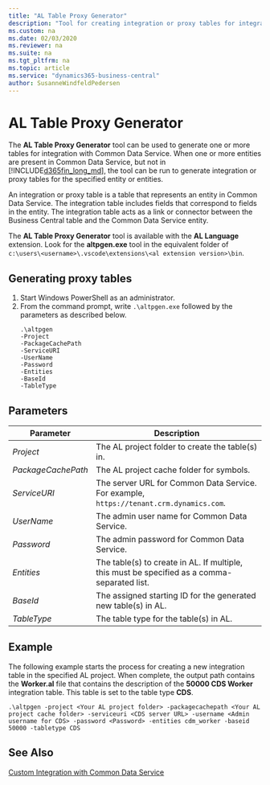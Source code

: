 ```yaml
---
title: "AL Table Proxy Generator"
description: "Tool for creating integration or proxy tables for integration with Common Data Service from Business Central"
ms.custom: na
ms.date: 02/03/2020
ms.reviewer: na
ms.suite: na
ms.tgt_pltfrm: na
ms.topic: article
ms.service: "dynamics365-business-central"
author: SusanneWindfeldPedersen
---
```


# AL Table Proxy Generator

The **AL Table Proxy Generator** tool can be used to generate one or more tables for integration with Common Data Service. When one or more entities are present in Common Data Service, but not in [!INCLUDE[d365fin_long_md](includes/d365fin_long_md.md)], the tool can be run to generate integration or proxy tables for the specified entity or entities.

An integration or proxy table is a table that represents an entity in Common Data Service. The integration table includes fields that correspond to fields in the entity. The integration table acts as a link or connector between the Business Central table and the Common Data Service entity.

The **AL Table Proxy Generator** tool is available with the **AL Language** extension. Look for the **altpgen.exe** tool in the equivalent folder of `c:\users\<username>\.vscode\extensions\<al extension version>\bin`. 

## Generating proxy tables

1. Start Windows PowerShell as an administrator.
2. From the command prompt, write `.\altpgen.exe` followed by the parameters as described below.  
    ```
    .\altpgen
    -Project
    -PackageCachePath
    -ServiceURI
    -UserName
    -Password
    -Entities
    -BaseId
    -TableType
    ```

## Parameters

|Parameter|Description|
|---------|-----------|
|*Project*| The AL project folder to create the table(s) in.|
|*PackageCachePath*| The AL project cache folder for symbols. |
|*ServiceURI*| The server URL for Common Data Service. For example, `https://tenant.crm.dynamics.com`.|
|*UserName*| The admin user name for Common Data Service. |
|*Password*| The admin password for Common Data Service. |
|*Entities*| The table(s) to create in AL. If multiple, this must be specified as a comma-separated list. |
|*BaseId*| The assigned starting ID for the generated new table(s) in AL. |
|*TableType*| The table type for the table(s) in AL. |

## Example
The following example starts the process for creating a new integration table in the specified AL project. When complete, the output path contains the **Worker.al** file that contains the description of the **50000 CDS Worker** integration table. This table is set to the table type **CDS**.

```
.\altpgen -project <Your AL project folder> -packagecachepath <Your AL project cache folder> -serviceuri <CDS server URL> -username <Admin username for CDS> -password <Password> -entities cdm_worker -baseid 50000 -tabletype CDS 
```

## See Also

[Custom Integration with Common Data Service](../administration/administration-custom-cds-integration.md)  